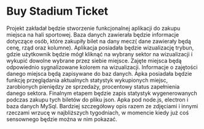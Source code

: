 # Buy Stadium Ticket

Projekt zakładał będzie stworzenie funkcjonalnej aplikacji do zakupu miejsca na hali sportowej. Baza danych zawierała będzie informacje dotyczące osób, które zakupiły bilet na dany mecz( dane zawierały będą cenę, rząd oraz kolumne). Aplikacja posiadała będzie wizualizację trybun, gdzie użytkownik będzie mógł kliknąć na wybrany sektor na wizualizacji i wykupić dowolne wybrane przez siebie miejsce. Zajęte miejsca będą odpowiednio sygnalizowane kolorem na wizualizacji. Informacje o zajętości danego miejsca będą zapisywane do baz danych. Apka posiadała będzie funkcję przeglądania aktualnych statystyk wykupionych miejsc, zarobionych pieniędzy ze sprzedaży, procentowy status zapełnienia danego sektora. Finalnym etapem będzie zapis statystyk wygenerowanych podczas zakupu tych biletów do pliku json. Apka pod node.js, electron i baza danych MySql. Bardziej szczegółowy opis razem ze zdjęciami i innymi rzeczami wrzucę w najbliższych tygodniach, w momencie kiedy już coś sensownego będzie można w nim pokazać.

